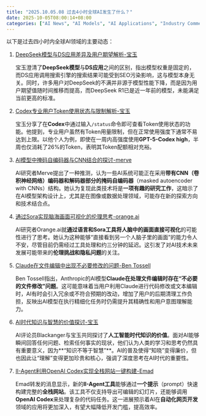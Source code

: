 ```yaml
---
title: "2025.10.05.08 过去4小时全球AI发生了什么？"
date: 2025-10-05T08:00:14+08:00
categories: ["AI News", "AI Models", "AI Applications", "Industry Commentary"]
---
```


以下是过去四小时内全球AI领域的主要动态：

1.  [DeepSeek模型与DS应用差异及用户期望解析-宝玉](https://x.com/dotey/status/1974606781666967931)

    宝玉澄清了**DeepSeek模型**与**DS应用**之间的区别，指出模型权重是固定的，而DS应用调用搜索引擎的搜索结果可能受到SEO污染影响，这与模型本身无关。同时，许多用户对DeepSeek的不满并非源于模型性能下降，而是因为用户期望值随时间推移而提高，而DeepSeek R1已是近一年前的模型，未能满足当前更高的标准。

2.  [Codex专业用户Token使用状态与限制解析-宝玉](https://x.com/dotey/status/1974606131575341075)

    宝玉分享了在**Codex**中通过输入`/status`命令即可查看Token使用状态的功能。他提到，专业用户虽然有Token用量限制，但在正常使用强度下通常不易达到上限。以他个人为例，即使在一周内高强度使用**GPT-5-Codex high**，半周也仅消耗了26%的Token，表明其Token配额相对充裕。

3.  [AI模型中掩码自编码器与CNN结合的探讨-merve](https://x.com/mervenoyann/status/1974586305314247081)

    AI研究者Merve提出了一种推测，认为一些AI系统可能正在采用**带有CNN（卷积神经网络）编码器和解码器部分的掩码自编码器**（masked autoencoder with CNNs）结构。她认为复现此类技术将是**一项有趣的研究工作**，这暗示了在AI模型架构设计上，尤其是在图像或数据处理领域，可能存在新的探索方向和技术结合点。

4.  [通过Sora实现脑海画面可视化的伦理思考-orange.ai](https://x.com/oran_ge/status/1974585591947043269)

    AI研究者Orange.ai就**通过语言和Sora工具将人脑中的画面直接可视化**的可能性进行了思考。她认为这种能够“直接看到另一个人脑子里的画面”的能力令人不安，尽管目前仍需经过工具处理和约三分钟的延迟。这引发了对AI技术未来发展可能带来的**伦理挑战和隐私问题**的关注。

5.  [Claude在文件编辑中出现不必要修改的问题-Ben Tossell](https://x.com/bentossell/status/1974582904165634201)

    Ben Tossell指出，Anthropic的AI模型**Claude在处理文件编辑时存在“不必要的文件修改”问题**。这可能意味着当用户利用Claude进行代码修改或文本编辑时，AI有时会引入冗余或不符合预期的改动，增加了用户的后期清理工作负担，反映出AI模型在执行精细化任务时仍需提升其精确性和用户意图理解能力。

6.  [AI时代知识与智慧的价值探讨-宝玉](https://x.com/dotey/status/1974575048318124216)

    AI评论员Blackanger与宝玉共同探讨了**人工智能时代知识的价值**。面对AI能够瞬间回答任何问题、检索任何事实的现状，他们认为人类的学习和思考仍然具有重要意义，因为**“知识不等于智慧”**。AI的普及使得“知晓”变得廉价，但也因此让“理解”变得更加珍贵和核心，强调了深度思考在AI时代的重要性。

7.  [II-Agent利用OpenAI Codex实现全栈网站一键构建-Emad](https://x.com/EMostaque/status/1974571379841515556)

    Emad转发的消息显示，新的**II-Agent工具**能够通过**一个提示**（prompt）快速构建完整的**全栈网站**。该工具不仅支持导出可编辑的幻灯片，还能够调用**OpenAI Codex**来处理复杂的代码任务。这一进展预示着AI在**自动化网页开发**领域的应用将更加深入，有望大幅降低开发门槛，提高效率。